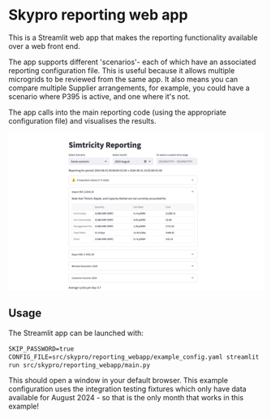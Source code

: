 # Skypro reporting web app

This is a Streamlit web app that makes the reporting functionality available over a web front end.

The app supports different 'scenarios'- each of which have an associated reporting configuration file.
This is useful because it allows multiple microgrids to be reviewed from the same app.
It also means you can compare multiple Supplier arrangements, for example, you could have a scenario where P395 is active, and one where it's not.

The app calls into the main reporting code (using the appropriate configuration file) and visualises the results.

![screenshot](../../../docs/reporting_webapp_screenshot.png)

## Usage

The Streamlit app can be launched with:
```
SKIP_PASSWORD=true CONFIG_FILE=src/skypro/reporting_webapp/example_config.yaml streamlit run src/skypro/reporting_webapp/main.py
```
This should open a window in your default browser.
This example configuration uses the integration testing fixtures which only have data available for August 2024 - so that is the only month that works in this example!
 